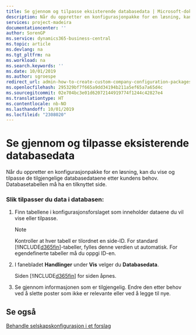 ```yaml
---
title: Se gjennom og tilpasse eksisterende databasedata | Microsoft-dokumentasjon
description: Når du oppretter en konfigurasjonpakke for en løsning, kan du vise og tilpasse de tilgjengelige databasedataene etter kundens behov. Databasetabellen må ha en tilknyttet side.
services: project-madeira
documentationcenter: ''
author: SorenGP
ms.service: dynamics365-business-central
ms.topic: article
ms.devlang: na
ms.tgt_pltfrm: na
ms.workload: na
ms.search.keywords: ''
ms.date: 10/01/2019
ms.author: sgroespe
redirect_url: admin-how-to-create-custom-company-configuration-packages
ms.openlocfilehash: 295329bf7f665a9dd34194b211a5ef65a7a65d4c
ms.sourcegitcommit: 02e704bc3e01d62072144919774f1244c42827e4
ms.translationtype: HT
ms.contentlocale: nb-NO
ms.lasthandoff: 10/01/2019
ms.locfileid: "2308020"
---
```

# <a name="review-and-customize-existing-database-data"></a>Se gjennom og tilpasse eksisterende databasedata
Når du oppretter en konfigurasjonpakke for en løsning, kan du vise og tilpasse de tilgjengelige databasedataene etter kundens behov. Databasetabellen må ha en tilknyttet side.  

### <a name="to-customize-data-in-the-database"></a>Slik tilpasser du data i databasen:  

1.  Finn tabellene i konfigurasjonsforslaget som inneholder dataene du vil vise eller tilpasse.  

    > [!NOTE]  
    >  Kontroller at hver tabell er tilordnet en side-ID. For standard [!INCLUDE[d365fin](includes/d365fin_md.md)]\-tabeller, fylles denne verdien ut automatisk. For egendefinerte tabeller må du oppgi ID\-en.  

2.  I fanebladet **Handlinger** under **Vis** velger du **Databasedata**.  

     Siden [!INCLUDE[d365fin](includes/d365fin_md.md)] for siden åpnes.  

3.  Se gjennom informasjonen som er tilgjengelig. Endre den etter behov ved å slette poster som ikke er relevante eller ved å legge til nye.  

## <a name="see-also"></a>Se også  
 [Behandle selskapskonfigurasjon i et forslag](admin-how-to-manage-company-configuration-in-a-worksheet.md)
